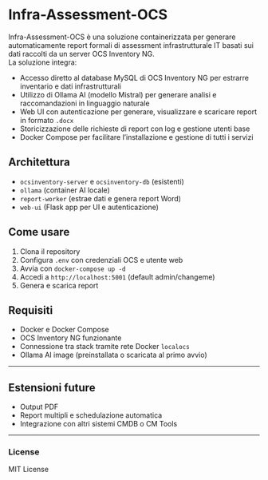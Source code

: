 # Infra-Assessment-OCS

Infra-Assessment-OCS è una soluzione containerizzata per generare automaticamente report formali di assessment infrastrutturale IT basati sui dati raccolti da un server OCS Inventory NG.  
La soluzione integra:

- Accesso diretto al database MySQL di OCS Inventory NG per estrarre inventario e dati infrastrutturali
- Utilizzo di Ollama AI (modello Mistral) per generare analisi e raccomandazioni in linguaggio naturale
- Web UI con autenticazione per generare, visualizzare e scaricare report in formato `.docx`
- Storicizzazione delle richieste di report con log e gestione utenti base
- Docker Compose per facilitare l’installazione e gestione di tutti i servizi

## Architettura

- `ocsinventory-server` e `ocsinventory-db` (esistenti)
- `ollama` (container AI locale)
- `report-worker` (estrae dati e genera report Word)
- `web-ui` (Flask app per UI e autenticazione)

## Come usare

1. Clona il repository
2. Configura `.env` con credenziali OCS e utente web
3. Avvia con `docker-compose up -d`
4. Accedi a `http://localhost:5001` (default admin/changeme)
5. Genera e scarica report

## Requisiti

- Docker e Docker Compose
- OCS Inventory NG funzionante
- Connessione tra stack tramite rete Docker `localocs`
- Ollama AI image (preinstallata o scaricata al primo avvio)

---

## Estensioni future

- Output PDF
- Report multipli e schedulazione automatica
- Integrazione con altri sistemi CMDB o CM Tools

---

### License

MIT License
